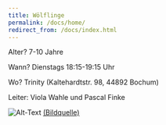 ```yaml
---
title: Wölflinge
permalink: /docs/home/
redirect_from: /docs/index.html
---
```




Alter?  7-10 Jahre

Wann?  Dienstags 18:15-19:15 Uhr

Wo?  Trinity (Kaltehardtstr. 98, 44892 Bochum)

Leiter: Viola Wahle und Pascal Finke

![Alt-Text](/assets/img/woelflinge_logo.jpg)
<a href="https://dpsg.de/de/vorlagen">(Bildquelle)</a>

